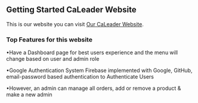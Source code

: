 ## Getting Started CaLeader Website

This is our website you can visit [Our CaLeader Website](https://affectionate-meitner-d1c2c2.netlify.app/).


### Top Features for this website

•Have a Dashboard page for best users experience and the menu will change based on user and admin role

•Google Authentication System Firebase implemented with Google, GitHub, email-password based authentication to Authenticate Users

•However, an admin can manage all orders, add or remove a product & make a new admin
